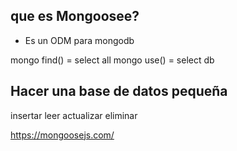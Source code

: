 
## que es Mongoosee?

- Es un ODM para mongodb


mongo find() = select all
mongo use() = select db


## Hacer una base de datos pequeña

insertar
leer
actualizar
eliminar

https://mongoosejs.com/